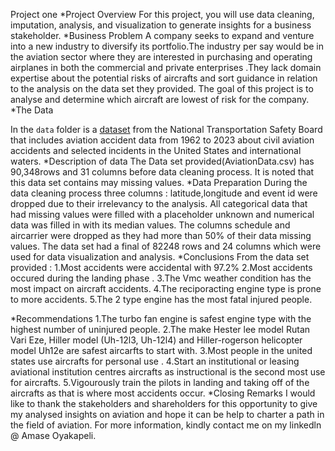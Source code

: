 Project one
*Project Overview
 For this project, you will use data cleaning, imputation, analysis, and visualization to generate insights for a business stakeholder.
*Business Problem
 A company seeks to expand and venture into a new industry to diversify its portfolio.The industry per say would be in the aviation sector where they are interested in purchasing and operating airplanes in both the commercial and private enterprises .They lack domain expertise about the potential risks of aircrafts and sort guidance in relation to the analysis on the data set they provided.
The goal of this project is to analyse and determine which aircraft are lowest of risk for the company.
*The Data

In the `data` folder is a [dataset](https://www.kaggle.com/datasets/khsamaha/aviation-accident-database-synopses) from the National Transportation Safety Board that includes aviation accident data from 1962 to 2023 about civil aviation accidents and selected incidents in the United States and international waters.
*Description of data
The Data set provided(AviationData.csv) has 90,348rows and 31 columns before data cleaning process. It is noted that this data set contains may missing values.
*Data Preparation
During the data cleaning process three columns : latitude,longitude and event id were dropped due to their irrelevancy to the analysis.
All categorical data that had missing values were filled with a placeholder unknown and numerical data was filled in with its median values.
The columns schedule and aircarrier were dropped as they had more than 50% of their data missing values.
The data set had a final of  82248 rows and 24 columns which were used for data visualization and analysis.
*Conclusions
From the data set provided :
1.Most accidents were accidental with 97.2%
2.Most accidents occured during the landing phase .
3.The Vmc weather condition has the most impact on aircraft accidents.
4.The reciporacting engine type is prone to more accidents.
5.The 2 type engine has the most fatal injured people.




*Recommendations
1.The turbo fan engine is safest engine type with the highest number of uninjured people.
2.The make Hester lee model Rutan Vari Eze, Hiller model (Uh-12l3, Uh-12l4) and Hiller-rogerson helicopter model Uh12e are safest aircarfts to start with.
3.Most people in the united states use aircrafts for personal use .
4.Start an institutional or leasing aviational institution centres aircrafts as instructional is the second most use for aircrafts.
5.Vigourously train the pilots in landing and taking off of the aircrafts as that is where most accidents occur.
*Closing Remarks
I would like to thank the stakeholders and shareholders for this opportunity to give my analysed insights on aviation and hope it can be help to charter a path in the field of aviation.
For more information, kindly contact me on my linkedln @ Amase Oyakapeli.
